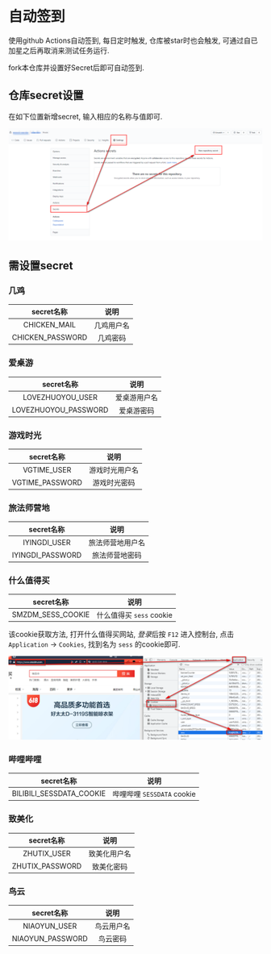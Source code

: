 # 自动签到

使用github Actions自动签到, 每日定时触发, 仓库被star时也会触发, 可通过自已加星之后再取消来测试任务运行.

fork本仓库并设置好Secret后即可自动签到.

## 仓库secret设置

在如下位置新增secret, 输入相应的名称与值即可.

![Secret位置](doc/img/secret_location.png)

## 需设置secret

### 几鸡

| secret名称       | 说明       |
| :-:              | :-:        |
| CHICKEN_MAIL     | 几鸡用户名 |
| CHICKEN_PASSWORD | 几鸡密码   |

### 爱桌游

| secret名称           | 说明         |
| :-:                  | :-:          |
| LOVEZHUOYOU_USER     | 爱桌游用户名 |
| LOVEZHUOYOU_PASSWORD | 爱桌游密码   |

### 游戏时光

| secret名称      | 说明           |
| :-:             | :-:            |
| VGTIME_USER     | 游戏时光用户名 |
| VGTIME_PASSWORD | 游戏时光密码   |

### 旅法师营地

| secret名称       | 说明             |
| :-:              | :-:              |
| IYINGDI_USER     | 旅法师营地用户名 |
| IYINGDI_PASSWORD | 旅法师营地密码   |

### 什么值得买

| secret名称        | 说明                     |
| :-:               | :-:                      |
| SMZDM_SESS_COOKIE | 什么值得买 `sess` cookie |

该cookie获取方法, 打开什么值得买网站, *登录*后按 `F12` 进入控制台, 点击 `Application` -> `Cookies`, 找到名为 `sess` 的cookie即可.

![什么值得买cookie位置](doc/img/smzdm_sess_location.png)

### 哔哩哔哩

| secret名称               | 说明                       |
| :-:                      | :-:                        |
| BILIBILI_SESSDATA_COOKIE | 哔哩哔哩 `SESSDATA` cookie |

### 致美化

| secret名称      | 说明         |
| :-:             | :-:          |
| ZHUTIX_USER     | 致美化用户名 |
| ZHUTIX_PASSWORD | 致美化密码   |

### 鸟云

| secret名称       | 说明       |
| :-:              | :-:        |
| NIAOYUN_USER     | 鸟云用户名 |
| NIAOYUN_PASSWORD | 鸟云密码   |
